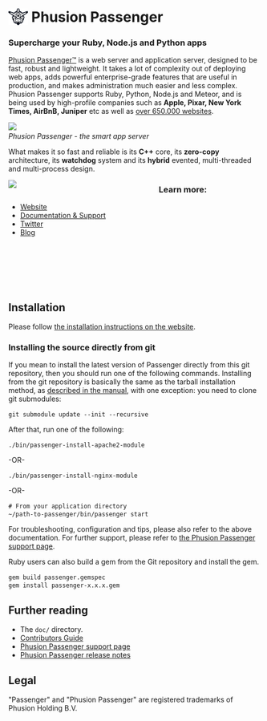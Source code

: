 # <img src="images/passenger_logo.svg" alt="passenger logo" style="margin-bottom: -.2em; width: 1.4em"> Phusion Passenger
<h3>Supercharge your Ruby, Node.js and Python apps</h3>

[Phusion Passenger™](https://www.phusionpassenger.com/) is a web server and application server, designed to be fast, robust and lightweight. It takes a lot of complexity out of deploying web apps, adds powerful enterprise-grade features that are useful in production, and makes administration much easier and less complex. Phusion Passenger supports Ruby, Python, Node.js and Meteor, and is being used by high-profile companies such as **Apple, Pixar, New York Times, AirBnB, Juniper** etc as well as [over 650.000 websites](http://trends.builtwith.com/Web-Server/Phusion-Passenger).

<a href="https://fpdl.vimeocdn.com/vimeo-prod-skyfire-std-us/01/4984/8/224923750/789267447.mp4?token=1520274300-0xc6893cd7e4a119105d32dd731bf4a34928c2c1c8"><img src="https://github.com/phusion/passenger/blob/stable-5.2/images/justin.png" height="400"></a><br><em>Phusion Passenger - the smart app server</em>

What makes it so fast and reliable is its <strong>C++</strong> core, its <strong>zero-copy</strong> architecture, its <strong>watchdog</strong> system and its <strong>hybrid</strong> evented, multi-threaded and multi-process design.</p>

<img src="https://github.com/phusion/passenger/blob/stable-5.2/images/spark.png" align="left" width="300">

### Learn more:
- [Website](https://www.phusionpassenger.com/)
- [Documentation &amp; Support](https://www.phusionpassenger.com/support)
- [Twitter](https://twitter.com/phusion_nl)
- [Blog](http://blog.phusion.nl/)

<br/><br/><br/><br/><br/>

## Installation

Please follow [the installation instructions on the website](https://www.phusionpassenger.com/library/install/).

### Installing the source directly from git

If you mean to install the latest version of Passenger directly from this git repository, then you should run one of the following commands. Installing from the git repository is basically the same as the tarball installation method, as [described in the manual](https://www.phusionpassenger.com/library/install/), with one exception: you need to clone git submodules:

    git submodule update --init --recursive

After that, run one of the following:

    ./bin/passenger-install-apache2-module

-OR-

    ./bin/passenger-install-nginx-module

-OR-

    # From your application directory
    ~/path-to-passenger/bin/passenger start

For troubleshooting, configuration and tips, please also refer to the above documentation. For further support, please refer to [the Phusion Passenger support page](https://www.phusionpassenger.com/support).

Ruby users can also build a gem from the Git repository and install the gem.

    gem build passenger.gemspec
    gem install passenger-x.x.x.gem

## Further reading

 * The `doc/` directory.
 * [Contributors Guide](https://github.com/phusion/passenger/blob/master/CONTRIBUTING.md)
 * [Phusion Passenger support page](https://www.phusionpassenger.com/support)
 * [Phusion Passenger release notes](https://blog.phusion.nl/tag/passenger-releases/)

## Legal

"Passenger" and "Phusion Passenger" are registered trademarks of Phusion Holding B.V.

